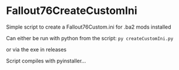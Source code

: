 # Fallout76CreateCustomIni
Simple script to create a Fallout76Custom.ini for .ba2 mods installed

Can either be run with python from the script:
`py createCustomIni.py`

or via the exe in releases

Script compiles with pyinstaller...
